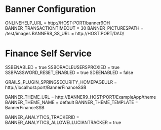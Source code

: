 

# Banner Configuration
ONLINEHELP_URL = http://HOST:PORT/banner9OH
BANNER_TRANSACTIONTIMEOUT = 30
BANNER_PICTURESPATH = /test/images
BANNER8_SS_URL = http://HOST:PORT/DAD/


# Finance Self Service
SSBENABLED = true
SSBORACLEUSERSPROXIED = true
SSBPASSWORD_RESET_ENABLED = true
SDEENABLED = false


GRAILS_PLUGIN_SPRINGSECURITY_HOMEPAGEULR = http://localhost:port/BannerFinanceSSB

BANNER_THEME_URL = http://BANNER9_HOST:PORT/ExampleApp/theme
BANNER_THEME_NAME = default
BANNER_THEME_TEMPLATE = BannerFinanceSSB

BANNER_ANALYTICS_TRACKERID =
BANNER_ANALYTICS_ALLOWELLUCIANTRACKER = true
